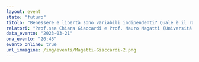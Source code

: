 ```yaml
---
layout: event
stato: "futuro"
titolo: "Benessere e libertà sono variabili indipendenti? Quale è il rapporto tra dette variabili e la sostenibilità e la crescente digitalizzazione?"
relatori: "Prof.ssa Chiara Giaccardi e Prof. Mauro Magatti (Università Cattolica di Milano)"
data_evento: "2023-03-21"
ora_evento: "20:45"
evento_online: true
url_immagine: /img/events/Magatti-Giaccardi-2.png
---
```

